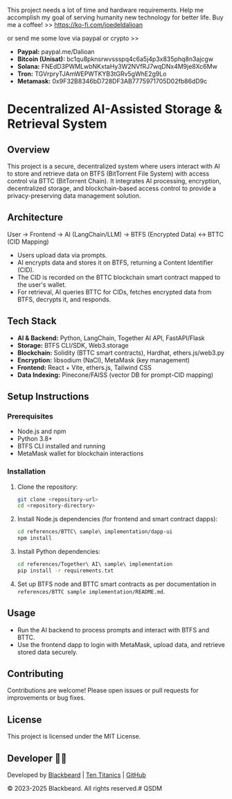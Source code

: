 This project needs a lot of time and hardware requirements. Help me accomplish my goal of serving humanity new technology for better life. Buy me a coffee! >>
https://ko-fi.com/joedeldalioan

or send me some love via paypal or crypto >>

- **Paypal:** paypal.me/Dalioan
- **Bitcoin (Unisat):** bc1qu8pknsrwvssspq4c6a5j4p3x835phq8n3ajcgw
- **Solana:** FNEdD3PWMLwbNKxtaHy3W2NVfRJ7wqDNx4M9je8Xc6Mw
- **Tron:** TGVrpryTJAmWEPWTKYB3tGRv5gWhE2g9Lo
- **Metamask:** 0x9F32B8346bD728DF3AB7775971705D02fb86dD9c

# Decentralized AI-Assisted Storage & Retrieval System

## Overview
This project is a secure, decentralized system where users interact with AI to store and retrieve data on BTFS (BitTorrent File System) with access control via BTTC (BitTorrent Chain). It integrates AI processing, encryption, decentralized storage, and blockchain-based access control to provide a privacy-preserving data management solution.

## Architecture
User → Frontend → AI (LangChain/LLM) → BTFS (Encrypted Data) ↔ BTTC (CID Mapping)

- Users upload data via prompts.
- AI encrypts data and stores it on BTFS, returning a Content Identifier (CID).
- The CID is recorded on the BTTC blockchain smart contract mapped to the user's wallet.
- For retrieval, AI queries BTTC for CIDs, fetches encrypted data from BTFS, decrypts it, and responds.

## Tech Stack
- **AI & Backend:** Python, LangChain, Together AI API, FastAPI/Flask
- **Storage:** BTFS CLI/SDK, Web3.storage
- **Blockchain:** Solidity (BTTC smart contracts), Hardhat, ethers.js/web3.py
- **Encryption:** libsodium (NaCl), MetaMask (key management)
- **Frontend:** React + Vite, ethers.js, Tailwind CSS
- **Data Indexing:** Pinecone/FAISS (vector DB for prompt-CID mapping)

## Setup Instructions

### Prerequisites
- Node.js and npm
- Python 3.8+
- BTFS CLI installed and running
- MetaMask wallet for blockchain interactions

### Installation
1. Clone the repository:
   ```bash
   git clone <repository-url>
   cd <repository-directory>
   ```

2. Install Node.js dependencies (for frontend and smart contract dapps):
   ```bash
   cd references/BTTC\ sample\ implementation/dapp-ui
   npm install
   ```

3. Install Python dependencies:
   ```bash
   cd references/Together\ AI\ sample\ implementation
   pip install -r requirements.txt
   ```

4. Set up BTFS node and BTTC smart contracts as per documentation in `references/BTTC sample implementation/README.md`.

## Usage
- Run the AI backend to process prompts and interact with BTFS and BTTC.
- Use the frontend dapp to login with MetaMask, upload data, and retrieve stored data securely.

## Contributing
Contributions are welcome! Please open issues or pull requests for improvements or bug fixes.

## License
This project is licensed under the MIT License.

## Developer 👨‍💻

Developed by [Blackbeard](https://blackbeard.one) | [Ten Titanics](https://tentitanics.com) | [GitHub](https://github.com/blackbeardONE)

© 2023-2025 Blackbeard. All rights reserved.# QSDM